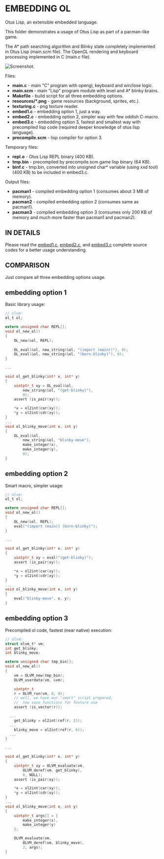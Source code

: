 EMBEDDING OL
============

Otus Lisp, an extensible embedded language.

This folder demonstrates a usage of Otus Lisp as part of a pacman-like game.

The A* path searching algorithm and Blinky state completely implemented in Otus Lisp (main.scm file). The OpenGL rendering and keyboard processing implemented in C (main.c file).

![Screenshot.](https://raw.githubusercontent.com/yuriy-chumak/ol/gh-pages/assets/ol/pacman.png "screenshot")

Files:
* **main.c** - main "C" program with opengl, keyboard and win/lose logic.
* **main.scm** - main "Lisp" program module with level and A* blinky brains.
* **Makefile** - build script for all three embedding options.
* **resources/*.png** - game resources (background, sprites, etc.).
* **texturing.c** - png texture reader.
* **embed1.c** - embedding option 1, just a way.
* **embed2.c** - embedding option 2, simpler way with few oddish C-macro.
* **embed3.c** - embedding option 3, fastest and smallest way with precompiled lisp code (required deeper knowledge of otus lisp language).
* **precompile.scm** - lisp compiler for option 3.

Temporary files:
* **repl.o** - Otus Lisp REPL binary (400 KB).
* **tmp.bin** - precompiled by precompile.scm game lisp binary (64 KB).
* **binf.c** - tmp.bin, converted into unsigned char* variable (using xxd tool) (400 KB) to be included in embed3.c.

Output files:
* **pacman1** - compiled embedding option 1 (consumes about 3 MB of memory).
* **pacman2** - compiled embedding option 2 (consumes same as pacman1).
* **pacman3** - compiled embedding option 3 (consumes only 200 KB of memory and much more faster than pacman1 and pacman2).

IN DETAILS
----------

Please read the
[embed1.c](https://github.com/yuriy-chumak/ol/blob/master/samples/pacman/embed1.c),
[embed2.c](https://github.com/yuriy-chumak/ol/blob/master/samples/pacman/embed2.c), and
[embed3.c](https://github.com/yuriy-chumak/ol/blob/master/samples/pacman/embed3.c) complete source codes for a better usage understanding.

COMPARISON
----------

Just compare all three embedding options usage.

## embedding option 1

Basic library usage:
```c
// olvm:
ol_t ol;

extern unsigned char REPL[];
void ol_new_ol()
{
	OL_new(&ol, REPL);
	
	OL_eval(&ol, new_string(&ol, "(import (main))"), 0);
	OL_eval(&ol, new_string(&ol, "(born-blinky)"), 0);
}

...

void ol_get_blinky(int* x, int* y)
{
	uintptr_t xy = OL_eval(&ol,
		new_string(&ol, "(get-blinky)"),
		0);
	assert (is_pair(xy));

	*x = ol2int(car(xy));
	*y = ol2int(cdr(xy));
}
...
void ol_blinky_move(int x, int y)
{
	OL_eval(&ol,
		new_string(&ol, "blinky-move"),
		make_integer(x),
		make_integer(y),
		0);
}

```

## embedding option 2

Smart macro, simpler usage:
```c
// olvm:
ol_t ol;

extern unsigned char REPL[];
void ol_new_ol()
{
	OL_new(&ol, REPL);
	eval("(import (main)) (born-blinky)");
}

...

void ol_get_blinky(int* x, int* y)
{
	uintptr_t xy = eval("(get-blinky)");
	assert (is_pair(xy));

	*x = ol2int(car(xy));
	*y = ol2int(cdr(xy));
}
...
void ol_blinky_move(int x, int y)
{
	eval("blinky-move", x, y);
}

```

## embedding option 3

Precompiled ol code, fastest (near native) execution:
```c
// olvm:
struct olvm_t* vm;
int get_blinky;
int blinky_move;

extern unsigned char tmp_bin[];
void ol_new_ol()
{
	vm = OLVM_new(tmp_bin);
	OLVM_userdata(vm, &vm);

	uintptr_t
	r = OLVM_run(vm, 0, 0);
	// well, we have our "smart" script prepared,
	//  now save functions for feature use
	assert (is_vector(r));

  ...
	get_blinky = ol2int(ref(r, 2));
  ...
	blinky_move = ol2int(ref(r, 6));
  ...
}

...

void ol_get_blinky(int* x, int* y)
{
	uintptr_t xy = OLVM_evaluate(vm,
		OLVM_deref(vm, get_blinky),
		0, NULL);
	assert (is_pair(xy));

	*x = ol2int(car(xy));
	*y = ol2int(cdr(xy));
}
...
void ol_blinky_move(int x, int y)
{
	uintptr_t args[] = {
		make_integer(x),
		make_integer(y)
	};

	OLVM_evaluate(vm,
		OLVM_deref(vm, blinky_move),
		2, args);
}

```
